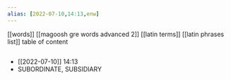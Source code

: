 ```yaml
---
alias: [2022-07-10,14:13,enw]
---
```

[[words]] [[magoosh gre words advanced 2]] [[latin terms]] [[latin phrases list]]
table of content
```toc
```

- [[2022-07-10]] 14:13
- SUBORDINATE, SUBSIDIARY